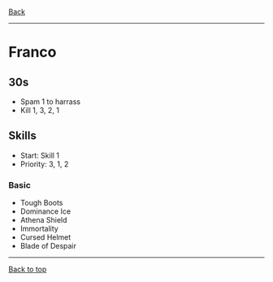 [Back](../)

----

# Franco

## 30s
- Spam 1 to harrass
- Kill 1, 3, 2, 1

## Skills
- Start: Skill 1
- Priority: 3, 1, 2

### Basic
- Tough Boots
- Dominance Ice
- Athena Shield
- Immortality
- Cursed Helmet
- Blade of Despair


----

[Back to top](./#)
